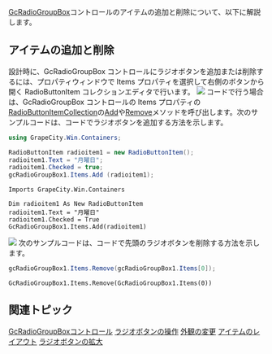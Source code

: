 [GcRadioGroupBox](gcdocsite__documentlink?toc-item-id=022ae48e-d4ac-4751-a9f5-2102adec7179)コントロールのアイテムの追加と削除について、以下に解説します。

## アイテムの追加と削除

設計時に、GcRadioGroupBox コントロールにラジオボタンを追加または削除するには、プロパティウィンドウで Items プロパティを選択して右側のボタンから開く RadioButtonItem コレクションエディタで行います。
![](/DOCUMENT_SITE_LINK_PREFIX_HERE/document-site-files/images/06fadbb1-c461-433a-b385-ae4966e56069/images/gcradiogroupbox.addradiobuttonitem.png)
コードで行う場合は、GcRadioGroupBox コントロールの Items プロパティの[RadioButtonItemCollection](gcdocsite__documentlink?toc-item-id=badae165-3996-4709-81a0-5eef3c0b8ed5)の[Add](gcdocsite__documentlink?toc-item-id=78d899b0-7e82-497e-ac07-464ce4765205)や[Remove](gcdocsite__documentlink?toc-item-id=92cc23ff-ed59-455a-9457-5ce2280ea703)メソッドを呼び出します。次のサンプルコードは、コードでラジオボタンを追加する方法を示します。

```csharp
using GrapeCity.Win.Containers;

RadioButtonItem radioitem1 = new RadioButtonItem();
radioitem1.Text = "月曜日";
radioitem1.Checked = true;
gcRadioGroupBox1.Items.Add (radioitem1);
```

```vbnet
Imports GrapeCity.Win.Containers

Dim radioitem1 As New RadioButtonItem
radioitem1.Text = "月曜日"
radioitem1.Checked = True
GcRadioGroupBox1.Items.Add(radioitem1)
```

![](/DOCUMENT_SITE_LINK_PREFIX_HERE/document-site-files/images/06fadbb1-c461-433a-b385-ae4966e56069/images/gcradiogroupbox.addradiobuttonitem2.png)
次のサンプルコードは、コードで先頭のラジオボタンを削除する方法を示します。

```csharp
gcRadioGroupBox1.Items.Remove(gcRadioGroupBox1.Items[0]);
```

```vbnet
GcRadioGroupBox1.Items.Remove(GcRadioGroupBox1.Items(0))
```

## 関連トピック

[GcRadioGroupBoxコントロール](gcdocsite__documentlink?toc-item-id=e3f85c87-3543-478d-9a58-27fdeb998de6)
[ラジオボタンの操作](gcdocsite__documentlink?toc-item-id=914ee540-f533-46a6-a077-8dbd3b682021)
[外観の変更](gcdocsite__documentlink?toc-item-id=1a890155-3517-444b-8c76-f81cad271b87)
[アイテムのレイアウト](gcdocsite__documentlink?toc-item-id=1f57e2fd-379c-4368-a50e-c93b9370a989)
[ラジオボタンの拡大](gcdocsite__documentlink?toc-item-id=ef430c3f-daf4-48fc-9689-03390a95a5b3)